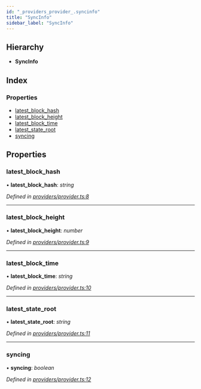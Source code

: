 ```yaml
---
id: "_providers_provider_.syncinfo"
title: "SyncInfo"
sidebar_label: "SyncInfo"
---
```


## Hierarchy

* **SyncInfo**

## Index

### Properties

* [latest_block_hash](_providers_provider_.syncinfo.md#latest_block_hash)
* [latest_block_height](_providers_provider_.syncinfo.md#latest_block_height)
* [latest_block_time](_providers_provider_.syncinfo.md#latest_block_time)
* [latest_state_root](_providers_provider_.syncinfo.md#latest_state_root)
* [syncing](_providers_provider_.syncinfo.md#syncing)

## Properties

###  latest_block_hash

• **latest_block_hash**: *string*

*Defined in [providers/provider.ts:8](https://github.com/nearprotocol/nearlib/blob/be6b150/src.ts/providers/provider.ts#L8)*

___

###  latest_block_height

• **latest_block_height**: *number*

*Defined in [providers/provider.ts:9](https://github.com/nearprotocol/nearlib/blob/be6b150/src.ts/providers/provider.ts#L9)*

___

###  latest_block_time

• **latest_block_time**: *string*

*Defined in [providers/provider.ts:10](https://github.com/nearprotocol/nearlib/blob/be6b150/src.ts/providers/provider.ts#L10)*

___

###  latest_state_root

• **latest_state_root**: *string*

*Defined in [providers/provider.ts:11](https://github.com/nearprotocol/nearlib/blob/be6b150/src.ts/providers/provider.ts#L11)*

___

###  syncing

• **syncing**: *boolean*

*Defined in [providers/provider.ts:12](https://github.com/nearprotocol/nearlib/blob/be6b150/src.ts/providers/provider.ts#L12)*
